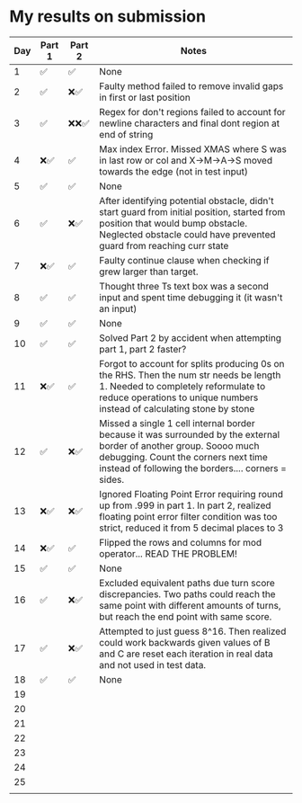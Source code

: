 # My results on submission
| Day | Part 1   | Part 2   |   Notes    |
|-----|----------|----------|------------|
| 1   |✅|✅|None|
| 2   |✅|❌✅|Faulty method failed to remove invalid gaps in first or last position|
| 3   |✅|❌❌✅ |Regex for don't regions failed to account for newline characters and final dont region at end of string|
| 4   |❌✅|✅| Max index Error. Missed XMAS where S was in last row or col and X->M->A->S moved towards the edge (not in test input)|
| 5   |✅|✅|None|
| 6   |✅|❌✅|After identifying potential obstacle, didn't start guard from initial position, started from position that would bump obstacle. Neglected obstacle could have prevented guard from reaching curr state|
| 7   |❌✅|✅| Faulty continue clause when checking if grew larger than target.|
| 8   |✅|✅|Thought three Ts text box was a second input and spent time debugging it (it wasn't an input)|
| 9   |✅|✅| None |
| 10  |✅|✅| Solved Part 2 by accident when attempting part 1, part 2 faster?|
| 11  |❌✅|✅| Forgot to account for splits producing 0s on the RHS. Then the num str needs be length 1. Needed to completely reformulate to reduce operations to unique numbers instead of calculating stone by stone|
| 12  |✅|❌✅| Missed a single 1 cell internal border because it was surrounded by the external border of another group. Soooo much debugging. Count the corners next time instead of following the borders.... corners = sides.|
| 13  |❌✅|❌✅|Ignored Floating Point Error requiring round up from .999 in part 1. In part 2, realized floating point error filter condition was too strict, reduced it from 5 decimal places to 3|
| 14  |❌✅|✅|Flipped the rows and columns for mod operator... READ THE PROBLEM!|
| 15  |✅|✅| None |
| 16  |✅|❌✅|Excluded equivalent paths due turn score discrepancies. Two paths could reach the same point with different amounts of turns, but reach the end point with same score.|
| 17  |✅|❌✅|Attempted to just guess 8^16. Then realized could work backwards given values of B and C are reset each iteration in real data and not used in test data.|
| 18  |✅|✅|None|
| 19  ||||
| 20  ||||
| 21  ||||
| 22  ||||
| 23  ||||
| 24  ||||
| 25  ||||
||||
